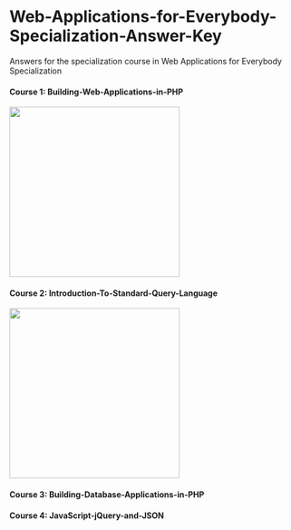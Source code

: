 # Web-Applications-for-Everybody-Specialization-Answer-Key

Answers for the specialization course in Web Applications for Everybody Specialization

#### Course 1:  Building-Web-Applications-in-PHP

<img src="https://github.com/HimashiNethinikaRodrigo/Building-Web-Applications-in-PHP-answer-key/blob/main/BuildingWebApplicationsInPHP/certificate.jpeg?raw=true" width=300/>

#### Course 2:  Introduction-To-Standard-Query-Language
<img src ="https://github.com/HimashiNethinikaRodrigo/Building-Web-Applications-in-PHP-answer-key/blob/main/IntroductionToStandardQueryLanguage(SQL)/certificate.JPG?raw=true" width=300/>

#### Course 3:  Building-Database-Applications-in-PHP

#### Course 4:  JavaScript-jQuery-and-JSON
